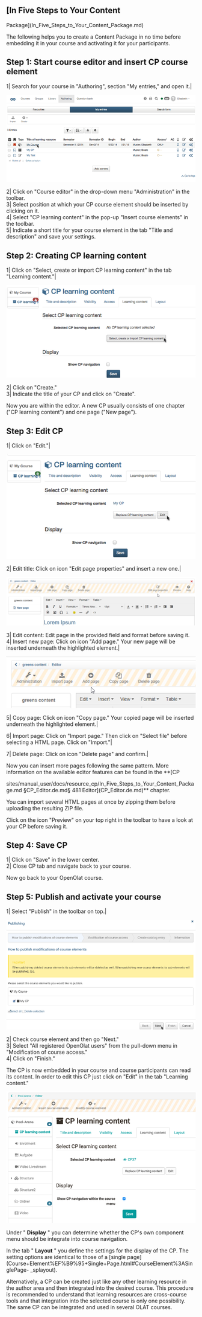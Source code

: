##  [In Five Steps to Your Content
Package](In_Five_Steps_to_Your_Content_Package.md)

The following helps you to create a Content Package in no time before
embedding it in your course and activating it for your participants.

  

Step 1: Start course editor and insert CP course element  
---  
1| Search for your course in "Authoring", section "My entries," and open it.|

![](assets/opencourse.gif)  
  
2| Click on "Course editor" in the drop-down menu "Administration" in the
toolbar.  
3| Select position at which your CP course element should be inserted by
clicking on it.  
4| Select "CP learning content" in the pop-up "Insert course elements" in the
toolbar.  
5| Indicate a short title for your course element in the tab "Title and
description" and save your settings.  
  
Step 2: Creating CP learning content  
---  
1| Click on "Select, create or import CP learning content" in the tab
"Learning content."|

![](assets/choosecp.gif)  
  
2| Click on "Create."  
3| Indicate the title of your CP and click on "Create".  
  
Now you are within the editor. A new CP usually consists of one chapter ("CP
learning content") and one page ("New page").

Step 3: Edit CP  
---  
1| Click on "Edit."|

![](assets/editcp.gif)  
  
2| Edit title: Click on icon "Edit page properties" and insert a new one.|

![](assets/cp_edit_page_properties.png)  
  
  
3| Edit content: Edit page in the provided field and format before saving it.  
4| Insert new page: Click on icon "Add page." Your new page will be inserted
underneath the highlighted element.|

![](assets/cp_add_page.png)  
  
  
5| Copy page: Click on icon "Copy page." Your copied page will be inserted
underneath the highlighted element.|

  
  
  
6| Import page: Click on "Import page." Then click on "Select file" before
selecting a HTML page. Click on "Import."|  
  
7| Delete page: Click on icon "Delete page" and confirm.|  
  
  
Now you can insert more pages following the same pattern. More information on
the available editor features can be found in the **[CP

sites/manual_user/docs/resource_cp/In_Five_Steps_to_Your_Content_Package.md §CP_Editor.de.md§ 481
Editor](CP_Editor.de.md)** chapter.

You can import several HTML pages at once by zipping them before uploading the
resulting ZIP file.

Click on the icon "Preview" on your top right in the toolbar to have a look at
your CP before saving it.

Step 4: Save CP  
---  
1| Click on "Save" in the lower center.  
2| Close CP tab and navigate back to your course.  
  
  

Now go back to your OpenOlat course.

Step 5: Publish and activate your course  
---  
1| Select "Publish" in the toolbar on top.|

![](assets/publishcp.gif)  
  
2| Check course element and then go "Next."  
3| Select "All registered OpenOlat users" from the pull-down menu in
"Modification of course access."  
4| Click on "Finish."  
  
The CP is now embedded in your course and course participants can read its
content. In order to edit this CP just click on "Edit" in the tab "Learning
content."

![](assets/CP_EN.png)

Under " **Display** " you can determine whether the CP's own component menu
should be integrate into course navigation.

In the tab " **Layout** " you define the settings for the display of the CP.
The setting options are identical to those of a [single
page](Course+Element%EF%B9%95+Single+Page.html#CourseElement%3ASinglePage-
_splayout).

  

Alternatively, a CP can be created just like any other learning resource in
the author area and then integrated into the desired course. This procedure is
recommended to understand that learning resources are cross-course tools and
that integration into the selected course is only one possibility. The same CP
can be integrated and used in several OLAT courses.

